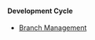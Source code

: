 
#### Development Cycle 
- [Branch Management][df1]

[df1]: </developerHandbook/branchmanagement>


